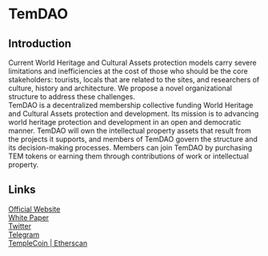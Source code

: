 # TemDAO

## Introduction
Current World Heritage and Cultural Assets protection models carry severe limitations and inefficiencies at the cost of those who should be the core stakeholders: tourists, locals that are related to the sites, and researchers of culture, history and architecture. We propose a novel organizational structure to address these challenges.  
TemDAO is a decentralized membership collective funding World Heritage and Cultural Assets protection and development. Its mission is to advancing world heritage protection and development in an open and democratic manner. TemDAO will own the intellectual property assets that result from the projects it supports, and members of TemDAO govern the structure and its decision-making processes. Members can join TemDAO by purchasing TEM tokens or earning them through contributions of work or intellectual property.  

## Links
[Official Website](https://temdao.io/)  
[White Paper](https://docs.temdao.io/)  
[Twitter](https://twitter.com/TemDAO_info)  
[Telegram](https://t.me/temple_coin)  
[TempleCoin | Etherscan](https://etherscan.io/token/0xae0585a259a3bcab258d6ee02fb583f7b33c2a12)
